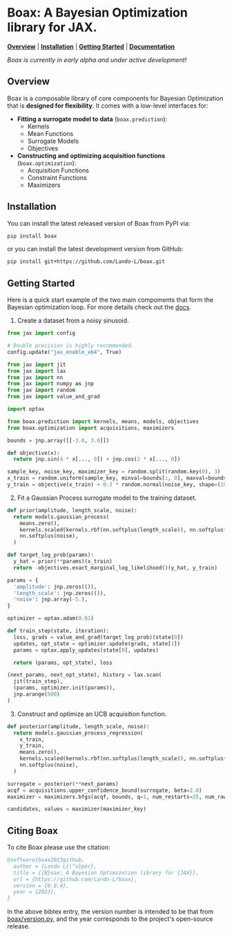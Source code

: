 # Boax: A Bayesian Optimization library for JAX.

[**Overview**](#overview)
| [**Installation**](#installation)
| [**Getting Started**](#getting-started)
| [**Documentation**](https://boax.readthedocs.io/en/latest/)

*Boax is currently in early alpha and under active development!*

## Overview

Boax is a composable library of core components for Bayesian Optimization
that is **designed for flexibility**. It comes with a low-level interfaces for:

* **Fitting a surrogate model to data** (`boax.prediction`):
  * Kernels
  * Mean Functions
  * Surrogate Models
  * Objectives
* **Constructing and optimizing acquisition functions** (`boax.optimization`):
  * Acquisition Functions
  * Constraint Functions
  * Maximizers

## Installation

You can install the latest released version of Boax from PyPI via:

```sh
pip install boax
```

or you can install the latest development version from GitHub:

```sh
pip install git+https://github.com/Lando-L/boax.git
```

## Getting Started

Here is a quick start example of the two main compoments that form the Bayesian optimization loop.
For more details check out the [docs](https://boax.readthedocs.io/en/latest/).

1. Create a dataset from a noisy sinusoid.

```python
from jax import config

# Double precision is highly recommended.
config.update("jax_enable_x64", True)

from jax import jit
from jax import lax
from jax import nn
from jax import numpy as jnp
from jax import random
from jax import value_and_grad

import optax

from boax.prediction import kernels, means, models, objectives
from boax.optimization import acquisitions, maximizers

bounds = jnp.array([[-3.0, 3.0]])

def objective(x):
  return jnp.sin(4 * x[..., 0]) + jnp.cos(2 * x[..., 0])

sample_key, noise_key, maximizer_key = random.split(random.key(0), 3)
x_train = random.uniform(sample_key, minval=bounds[:, 0], maxval=bounds[:, 1], shape=(10, 1))
y_train = objective(x_train) + 0.3 * random.normal(noise_key, shape=(10,))
```

2. Fit a Gaussian Process surrogate model to the training dataset.

```python
def prior(amplitude, length_scale, noise):
  return models.gaussian_process(
    means.zero(),
    kernels.scaled(kernels.rbf(nn.softplus(length_scale)), nn.softplus(amplitude)),
    nn.softplus(noise),
  )

def target_log_prob(params):
  y_hat = prior(**params)(x_train)
  return -objectives.exact_marginal_log_likelihood()(y_hat, y_train)

params = {
  'amplitude': jnp.zeros(()),
  'length_scale': jnp.zeros(()),
  'noise': jnp.array(-5.),
}

optimizer = optax.adam(0.01)

def train_step(state, iteration):
  loss, grads = value_and_grad(target_log_prob)(state[0])
  updates, opt_state = optimizer.update(grads, state[1])
  params = optax.apply_updates(state[0], updates)

  return (params, opt_state), loss

(next_params, next_opt_state), history = lax.scan(
  jit(train_step),
  (params, optimizer.init(params)),
  jnp.arange(500)
)
```

3. Construct and optimize an UCB acquisition function.
```python
def posterior(amplitude, length_scale, noise):
  return models.gaussian_process_regression(
    x_train,
    y_train,
    means.zero(),
    kernels.scaled(kernels.rbf(nn.softplus(length_scale)), nn.softplus(amplitude)),
    nn.softplus(noise),
  )

surrogate = posterior(**next_params)
acqf = acquisitions.upper_confidence_bound(surrogate, beta=2.0)
maximizer = maximizers.bfgs(acqf, bounds, q=1, num_restarts=25, num_raw_samples=500)

candidates, values = maximizer(maximizer_key)
```

## Citing Boax

To cite Boax please use the citation:

```bibtex
@software{boax2023github,
  author = {Lando L{\"o}per},
  title = {{B}oax: A Bayesian Optimization library for {JAX}},
  url = {https://github.com/Lando-L/boax},
  version = {0.0.4},
  year = {2023},
}
```

In the above bibtex entry, the version number
is intended to be that from [boax/version.py](https://github.com/Lando-L/boax/blob/main/boax/version.py), and the year corresponds to the project's open-source release.
